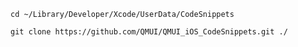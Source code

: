 
`cd ~/Library/Developer/Xcode/UserData/CodeSnippets`

`git clone https://github.com/QMUI/QMUI_iOS_CodeSnippets.git ./`
